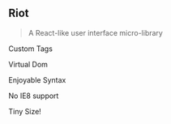 ##  Riot

> A React-like user interface micro-library

Custom Tags  <!-- .element: class="fragment" -->

Virtual Dom  <!-- .element: class="fragment" -->

Enjoyable Syntax  <!-- .element: class="fragment" -->

No IE8 support  <!-- .element: class="fragment" -->

Tiny Size!  <!-- .element: class="fragment" -->
